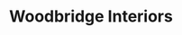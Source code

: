 ---
title: "Woodbridge Interiors"
url: /mission-viejo/woodbridge-interiors/
shop: Raumausstattung
---